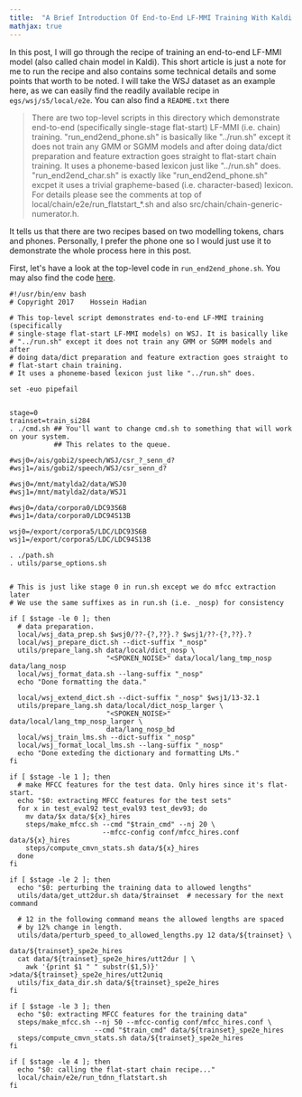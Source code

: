 ```yaml
---
title:  "A Brief Introduction Of End-to-End LF-MMI Training With Kaldi (Chain Model)"
mathjax: true
---
```


In this post, I will go through the recipe of training an end-to-end LF-MMI model (also called chain model in Kaldi).
This short article is just a note for me to run the recipe and also contains some technical details and some points that worth to be noted.
I will take the WSJ dataset as an example here, as we can easily find the readily available recipe in `egs/wsj/s5/local/e2e`.
You can also find a `README.txt` there 

> There are two top-level scripts in this directory which demonstrate
> end-to-end (specifically single-stage flat-start) LF-MMI (i.e. chain)
> training. "run_end2end_phone.sh" is basically like "../run.sh"
> except it does not train any GMM or SGMM models and after doing data/dict
> preparation and feature extraction goes straight to flat-start chain training.
> It uses a phoneme-based lexicon just like "../run.sh" does.
> "run_end2end_char.sh" is exactly like "run_end2end_phone.sh" excpet it
> uses a trivial grapheme-based (i.e. character-based) lexicon.
> For details please see the comments at top of local/chain/e2e/run_flatstart_*.sh
> and also src/chain/chain-generic-numerator.h.

It tells us that there are two recipes based on two modelling tokens, chars and phones.
Personally, I prefer the phone one so I would just use it to demonstrate the whole process here in this post.

First, let's have a look at the top-level code in `run_end2end_phone.sh`. You may also find the code [here](https://github.com/kaldi-asr/kaldi/blob/master/egs/wsj/s5/local/e2e/run_end2end_phone.sh).


```shell
#!/usr/bin/env bash
# Copyright 2017    Hossein Hadian

# This top-level script demonstrates end-to-end LF-MMI training (specifically
# single-stage flat-start LF-MMI models) on WSJ. It is basically like
# "../run.sh" except it does not train any GMM or SGMM models and after
# doing data/dict preparation and feature extraction goes straight to
# flat-start chain training.
# It uses a phoneme-based lexicon just like "../run.sh" does.

set -euo pipefail


stage=0
trainset=train_si284
. ./cmd.sh ## You'll want to change cmd.sh to something that will work on your system.
           ## This relates to the queue.

#wsj0=/ais/gobi2/speech/WSJ/csr_?_senn_d?
#wsj1=/ais/gobi2/speech/WSJ/csr_senn_d?

#wsj0=/mnt/matylda2/data/WSJ0
#wsj1=/mnt/matylda2/data/WSJ1

#wsj0=/data/corpora0/LDC93S6B
#wsj1=/data/corpora0/LDC94S13B

wsj0=/export/corpora5/LDC/LDC93S6B
wsj1=/export/corpora5/LDC/LDC94S13B

. ./path.sh
. utils/parse_options.sh


# This is just like stage 0 in run.sh except we do mfcc extraction later
# We use the same suffixes as in run.sh (i.e. _nosp) for consistency

if [ $stage -le 0 ]; then
  # data preparation.
  local/wsj_data_prep.sh $wsj0/??-{?,??}.? $wsj1/??-{?,??}.?
  local/wsj_prepare_dict.sh --dict-suffix "_nosp"
  utils/prepare_lang.sh data/local/dict_nosp \
                        "<SPOKEN_NOISE>" data/local/lang_tmp_nosp data/lang_nosp
  local/wsj_format_data.sh --lang-suffix "_nosp"
  echo "Done formatting the data."

  local/wsj_extend_dict.sh --dict-suffix "_nosp" $wsj1/13-32.1
  utils/prepare_lang.sh data/local/dict_nosp_larger \
                        "<SPOKEN_NOISE>" data/local/lang_tmp_nosp_larger \
                        data/lang_nosp_bd
  local/wsj_train_lms.sh --dict-suffix "_nosp"
  local/wsj_format_local_lms.sh --lang-suffix "_nosp"
  echo "Done exteding the dictionary and formatting LMs."
fi

if [ $stage -le 1 ]; then
  # make MFCC features for the test data. Only hires since it's flat-start.
  echo "$0: extracting MFCC features for the test sets"
  for x in test_eval92 test_eval93 test_dev93; do
    mv data/$x data/${x}_hires
    steps/make_mfcc.sh --cmd "$train_cmd" --nj 20 \
                       --mfcc-config conf/mfcc_hires.conf data/${x}_hires
    steps/compute_cmvn_stats.sh data/${x}_hires
  done
fi

if [ $stage -le 2 ]; then
  echo "$0: perturbing the training data to allowed lengths"
  utils/data/get_utt2dur.sh data/$trainset  # necessary for the next command

  # 12 in the following command means the allowed lengths are spaced
  # by 12% change in length.
  utils/data/perturb_speed_to_allowed_lengths.py 12 data/${trainset} \
                                                 data/${trainset}_spe2e_hires
  cat data/${trainset}_spe2e_hires/utt2dur | \
    awk '{print $1 " " substr($1,5)}' >data/${trainset}_spe2e_hires/utt2uniq
  utils/fix_data_dir.sh data/${trainset}_spe2e_hires
fi

if [ $stage -le 3 ]; then
  echo "$0: extracting MFCC features for the training data"
  steps/make_mfcc.sh --nj 50 --mfcc-config conf/mfcc_hires.conf \
                     --cmd "$train_cmd" data/${trainset}_spe2e_hires
  steps/compute_cmvn_stats.sh data/${trainset}_spe2e_hires
fi

if [ $stage -le 4 ]; then
  echo "$0: calling the flat-start chain recipe..."
  local/chain/e2e/run_tdnn_flatstart.sh
fi
```